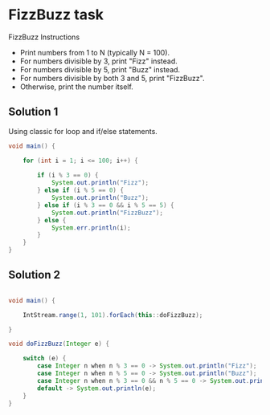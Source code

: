 # FizzBuzz task

FizzBuzz Instructions

- Print numbers from 1 to N (typically N = 100).
- For numbers divisible by 3, print "Fizz" instead.
- For numbers divisible by 5, print "Buzz" instead.
- For numbers divisible by both 3 and 5, print "FizzBuzz".
- Otherwise, print the number itself.

## Solution 1

Using classic for loop and if/else statements. 

```java
void main() {

    for (int i = 1; i <= 100; i++) {
        
        if (i % 3 == 0) {
            System.out.println("Fizz");
        } else if (i % 5 == 0) {
            System.out.println("Buzz");
        } else if (i % 3 == 0 && i % 5 == 5) {
            System.out.println("FizzBuzz");
        } else {
            System.err.println(i);
        }
    }
}
```

## Solution 2

```java

void main() {

    IntStream.range(1, 101).forEach(this::doFizzBuzz);

}

void doFizzBuzz(Integer e) {

    switch (e) {
        case Integer n when n % 3 == 0 -> System.out.println("Fizz");
        case Integer n when n % 5 == 0 -> System.out.println("Buzz");
        case Integer n when n % 3 == 0 && n % 5 == 0 -> System.out.println("FizzBuzz");
        default -> System.out.println(e);
    }
}
```
